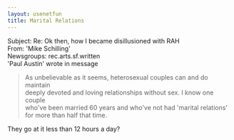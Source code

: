 ```yaml
---   
layout: usenetfun   
title: Marital Relations   
---   
```

   
   
Subject: Re: Ok then, how I became disillusioned with RAH   
From: 'Mike Schilling'   
Newsgroups: rec.arts.sf.written   
'Paul Austin' wrote in message   
> As unbelievable as it seems, heterosexual couples can and do maintain   
> deeply devoted and loving relationships without sex. I know one couple   
> who've been married 60 years and who've not had 'marital relations'   
> for more than half that time.   
   
They go at it less than 12 hours a day?   
   
   
   
